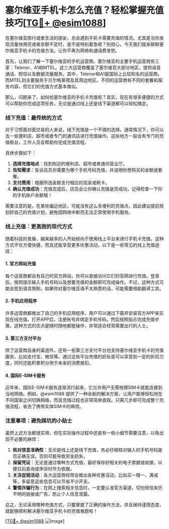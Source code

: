 # 塞尔维亚手机卡怎么充值？轻松掌握充值技巧[[TG💪+ @esim1088](https://t.me/s/esim1088)]

在塞尔维亚旅行或者生活的朋友，总会遇到手机卡需要充值的情况。尤其是当你发现流量快用完或者余额不足时，是不是特别着急呢？别担心，今天我们就来聊聊塞尔维亚手机卡的充值方法，让你不再为网络和通话费发愁。

首先，让我们了解一下塞尔维亚的手机运营商。塞尔维亚的主要手机运营商有三家：Telenor、A1和MTEL。这三大运营商覆盖了塞尔维亚大部分地区，提供语音通话、短信以及数据流量服务。其中，Telenor和A1是国际上比较知名的运营商，而MTEL则主要服务于贝尔格莱德及其周边地区。不同的运营商有不同的套餐和服务内容，但它们的充值方式基本类似。

那么，问题来了，如何给塞尔维亚的手机卡充值呢？其实，现在有很多便捷的方式可以帮助你完成这项任务，无论是通过线上还是线下渠道都可以轻松搞定。

### 线下充值：最传统的方式

对于习惯面对面交易的人来说，线下充值是一个不错的选择。通常情况下，你可以去一些便利店、超市或者专门的通讯店进行充值操作。这些地方一般会有专门的充值柜台，工作人员会帮助你完成充值流程。

具体步骤如下：
1. **选择充值地点**：找到附近的便利店、超市或者通讯营业厅。
2. **告知需求**：告诉店员你需要为哪个手机号码充值，并说明你想购买的金额或套餐。
3. **支付费用**：根据所选金额支付相应的现金或刷卡。
4. **确认充值成功**：充值完成后，店员会让你确认充值是否成功，记得检查一下你的手机账户余额哦！

需要注意的是，在某些偏远地区，可能没有这么多便利的充值点，因此建议提前规划好自己的充值计划，避免因网络中断而无法正常使用手机服务。

### 线上充值：更高效的现代方式

随着科技的发展，越来越多的人开始倾向于使用线上平台来进行手机卡充值。这种方式不仅方便快捷，而且还能享受更多优惠活动。以下是一些常见的线上充值途径：

#### 1. 官方网站充值
每个运营商都会有自己的官方网站，你可以直接访问它们的官网进行充值。登录后，按照提示输入手机号码以及想要充值的金额即可完成操作。不过，这种方式可能会受到语言限制，如果你对塞尔维亚语不太熟悉的话，可能需要借助翻译工具。

#### 2. 手机应用程序
许多运营商都推出了自己的手机应用程序，用户可以通过下载并安装官方APP来实现在线充值。打开APP后，注册账号并绑定手机号码，然后按照指示完成充值步骤。这种方式的优点是随时随地都能操作，非常适合经常需要出行的人士。

#### 3. 第三方支付平台
除了运营商自身的渠道外，还有一些第三方支付平台也支持塞尔维亚手机卡的充值服务，比如支付宝、微信等。通过这些平台充值的好处是可以享受到一定的折扣力度，同时还能积累积分用于未来的消费抵扣。

#### 4. 国际E-SIM卡服务
近年来，国际E-SIM卡服务逐渐流行起来，它允许用户无需物理SIM卡就能连接到当地网络。例如，@esim1088 提供了一种全新的解决方案，让用户能够轻松地在不同国家之间切换网络，而且充值过程也非常简单直观。只需几步即可完成整个充值流程，省去了携带实体SIM卡的麻烦。

### 注意事项：避免踩坑的小贴士

虽然上述方法都很实用，但在实际操作过程中还是有一些小细节需要注意，以免出现不必要的麻烦：

1. **核对信息准确性**：无论是线上还是线下充值，务必仔细核对输入的手机号码是否正确无误，否则可能导致资金损失。
2. **保留凭证**：无论是通过哪种方式充值，最好保存好相关的电子票据或收据，以便日后查询或申诉时作为依据。
3. **关注促销活动**：各大运营商经常会推出各种优惠活动，比如买一赠一、满减等，多留意这些信息可以节省不少开支。
4. **警惕诈骗行为**：在网上搜索相关信息时，一定要认准官方渠道，切勿轻信来历不明的链接或广告，防止个人信息泄露。

总之，无论采用哪种充值方式，只要掌握了正确的操作方法，并且保持谨慎态度，就能够顺利解决塞尔维亚手机卡的充值难题啦！

[[TG💪+ @esim1088](https://t.me/s/esim1088) ![Image](https://i.postimg.cc/4NQfJmqS/Snipaste-2025-05-13-00-14-12.png)]